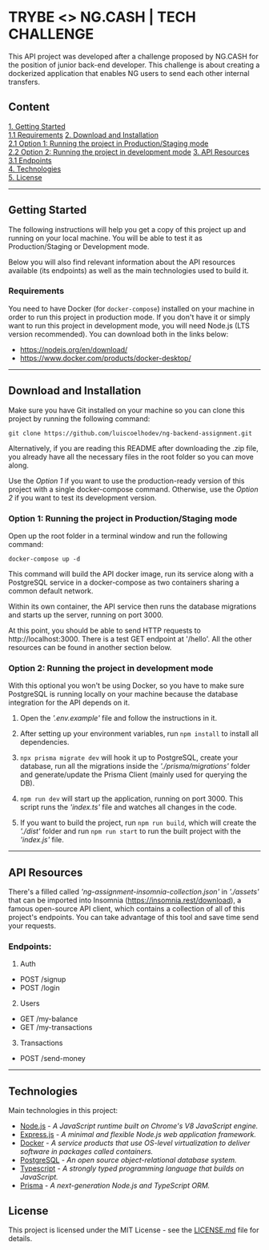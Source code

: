 # TRYBE <> NG.CASH | TECH CHALLENGE

This API project was developed after a challenge proposed by NG.CASH for the position of junior back-end developer. This challenge is about creating a dockerized application that enables NG users to send each other internal transfers.

## Content
[1. Getting Started](#getting-started)  
    [1.1 Requirements](#requirements)
[2. Download and Installation](#download-and-installation)  
    [2.1 Option 1: Running the project in Production/Staging mode](#option-1-running-the-project-in-productionstaging-mode)  
    [2.2 Option 2: Running the project in development mode](#option-2-running-the-project-in-development-mode)
[3. API Resources](#api-resources)   
    [3.1 Endpoints](#endpoints)   
[4. Technologies](#technologies)   
[5. License](#license)   

---

## Getting Started

The following instructions will help you get a copy of this project up and running on your local machine. You will be able to test it as Production/Staging or Development mode.

Below you will also find relevant information about the API resources available (its endpoints) as well as the main technologies used to build it.

### Requirements

You need to have Docker (for ```docker-compose```) installed on your machine in order to run this project in production mode. If you don't have it or simply want to run this project in development mode, you will need Node.js (LTS version recommended). You can download both in the links below:

- https://nodejs.org/en/download/
- https://www.docker.com/products/docker-desktop/

---

## Download and Installation

Make sure you have Git installed on your machine so you can clone this project by running the following command:
```
git clone https://github.com/luiscoelhodev/ng-backend-assignment.git
```

Alternatively, if you are reading this README after downloading the .zip file, you already have all the necessary files in the root folder so you can move along.

Use the *Option 1* if you want to use the production-ready version of this project with a single docker-compose command. Otherwise, use the *Option 2* if you want to test its development version.  

### Option 1: Running the project in Production/Staging mode

Open up the root folder in a terminal window and run the following command:
```
docker-compose up -d
```
This command will build the API docker image, run its service along with a PostgreSQL service in a docker-compose as two containers sharing a common default network. 

Within its own container, the API service then runs the database migrations and starts up the server, running on port 3000. 

At this point, you should be able to send HTTP requests to http://localhost:3000. There is a test GET endpoint at '/hello'. All the other resources can be found in another section below.

### Option 2: Running the project in development mode

With this optional you won't be using Docker, so you have to make sure PostgreSQL is running locally on your machine because the database integration for the API depends on it.

1. Open the *'.env.example'* file and follow the instructions in it.

2. After setting up your environment variables, run ``` npm install ``` to install all dependencies.

3. ```npx prisma migrate dev``` will hook it up to PostgreSQL, create your database, run all the migrations inside the *'./prisma/migrations'* folder and generate/update the Prisma Client (mainly used for querying the DB).

4. ```npm run dev``` will start up the application, running on port 3000. This script runs the *'index.ts'* file and watches all changes in the code.

5. If you want to build the project, run ```npm run build```, which will create the *'./dist'* folder and run ```npm run start``` to run the built project with the *'index.js'* file.
---

## API Resources  
There's a filled called *'ng-assignment-insomnia-collection.json'* in *'./assets'* that can be imported into Insomnia (https://insomnia.rest/download), a famous open-source API client, which contains a collection of all of this project's endpoints. You can take advantage of this tool and save time send your requests.  
### Endpoints:

1. Auth
- POST /signup
- POST /login

2. Users
- GET /my-balance
- GET /my-transactions

3. Transactions
- POST /send-money
---
## Technologies  
Main technologies in this project:
- [Node.js](https://nodejs.org/en/) - *A JavaScript runtime built on Chrome's V8 JavaScript engine.*
- [Express.js](https://expressjs.com/) - *A minimal and flexible Node.js web application framework.*
- [Docker](https://www.docker.com/) - *A service products that use OS-level virtualization to deliver software in packages called containers.*
- [PostgreSQL](https://www.postgresql.org/) - *An open source object-relational database system.*
- [Typescript](https://www.typescriptlang.org/) - *A strongly typed programming language that builds on JavaScript.*
- [Prisma](https://www.prisma.io/) - *A next-generation Node.js and TypeScript ORM.*

## License
This project is licensed under the MIT License - see the [LICENSE.md](LICENSE) file for details.